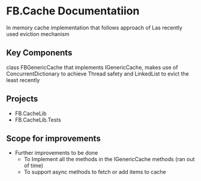 # FB.Cache Documentatiion
In memory cache implementation that follows approach of Las recently used eviction mechanism

## Key Components
class FBGenericCache that implements IGenericCache, makes use of ConcurrentDictionary to achieve Thread safety and 
LinkedList to evict the least recently 

## Projects
* FB.CacheLib
* FB.CacheLib.Tests

## Scope for improvements

* Further improvements to be done  
	* To Implement all the methods in the IGenericCache methods (ran out of time)
	* To support async methods to fetch or add items to cache